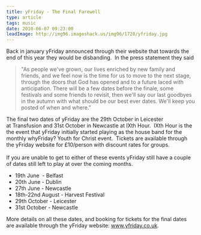 ```yaml
---
title: yFriday - The Final Farewell
type: article
tags: music
date: 2010-06-07 09:23:00
leadImage: http://img96.imageshack.us/img96/1728/yfriday.jpg
---
```

Back in january yFriday announced through their website that towards the end of this year they would be disbanding. &nbsp;In the press statement they said<br /><blockquote>"As people we've grown, our lives enriched by new family and friends, and we feel now is the time for us to move to the next stage, through the doors that God has opened and to a future laced with anticipation. There will be a few dates before the finale, some festivals and some friends to revisit, then we'll say our last goodbyes in the autumn with what should be our best ever dates. We'll keep you posted of when and where."</blockquote>The final two dates of yFriday are the 29th October in&nbsp;Leicester at&nbsp;Transfusion&nbsp;and 31st October in Newcastle at IXth Hour. &nbsp;IXth Hour is the the event that yFriday initially started playing as the house band for the monthly whyFriday? Youth for Christ event. &nbsp;Tickets are&nbsp;available&nbsp;through the yFriday website for &pound;10/person with discount rates for groups.<br /><br />If you are unable to get to either of these events yFriday still have a couple of dates still left to play at over the coming months.<br /><ul><li>19th June &nbsp;- Belfast</li><li> 20th June - Dublin</li><li>27th June - Newcastle</li><li>18th-22nd August - Harvest Festival&nbsp;</li><li>29th October - Leicester</li><li>31st October - Newcastle<br /></li></ul><div>More details on all these dates, and booking for tickets for the final dates are&nbsp;available&nbsp;through the yFriday website: <a href="http://www.yfriday.co.uk/">www.yfriday.co.uk</a>.</div>
